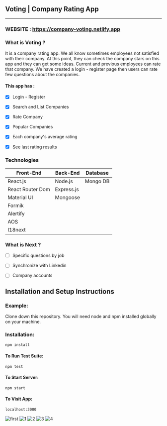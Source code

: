 ## Voting |  Company Rating App
-------------
### WEBSITE : https://company-voting.netlify.app

### What is  Voting ?
It is a company rating app. We all know sometimes employees not satisfied with their company. At this point, they can check the company stars on this app 
and they can get some ideas. Current and previous employees can rate that company. We have created a login - register page 
then users can rate few questions about the companies. 

#### This app has : 
- [x] Login - Register
- [x] Search and List Companies
- [x] Rate Company
- [x] Popular Companies
- [x] Each company's average rating
- [x] See last rating results 


### Technologies

Front-End | Back-End | Database
------------ | ------------- | -------------
React.js | Node.js | Mongo DB
React Router Dom | Express.js
Material UI | Mongoose |
Formik |         | 
Alertify |        | 
AOS   | 
I18next  |       | 

### What is Next ?
- [ ] Specific questions by job 
- [ ] Synchronize with Linkedin 
- [ ] Company accounts


##  Installation and Setup Instructions

### Example:
Clone down this repository. You will need node and npm installed globally on your machine.

### Installation:

```npm install```

#### To Run Test Suite:

```npm test```

#### To Start Server:

```npm start```

#### To Visit App:

```localhost:3000```



![first](https://user-images.githubusercontent.com/59448862/109431060-a240f500-7a15-11eb-8791-52dea7e7c2de.PNG)
![1](https://user-images.githubusercontent.com/59448862/109431061-a2d98b80-7a15-11eb-9b96-d7f57194d146.PNG)
![2](https://user-images.githubusercontent.com/59448862/109431062-a2d98b80-7a15-11eb-960a-503f3db70e4d.PNG)
![3](https://user-images.githubusercontent.com/59448862/109431063-a3722200-7a15-11eb-85d5-df38d7c7094d.PNG)
![4](https://user-images.githubusercontent.com/59448862/109431059-a1a85e80-7a15-11eb-848f-88b0d6f989d4.PNG)
